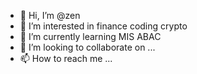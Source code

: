 - 👋 Hi, I’m @zen
- 👀 I’m interested in finance coding crypto 
- 🌱 I’m currently learning MIS ABAC
- 💞️ I’m looking to collaborate on ...
- 📫 How to reach me ...

<!---
zen47175/zen47175 is a ✨ special ✨ repository because its `README.md` (this file) appears on your GitHub profile.
You can click the Preview link to take a look at your changes.
--->
